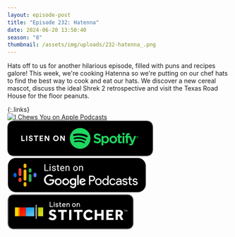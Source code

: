 ```yaml
---
layout: episode-post
title: "Episode 232: Hatenna"
date: 2024-06-20 13:50:40
season: "8"
thumbnail: /assets/img/uploads/232-hatenna_.png
---
```

Hats off to us for another hilarious episode, filled with puns and recipes galore! This week, we're cooking Hatenna so we're putting on our chef hats to find the best way to cook and eat our hats. We discover a new cereal mascot, discuss the ideal Shrek 2 retrospective and visit the Texas Road House for the floor peanuts.

{:.links}  
[![I Chews You on Apple Podcasts](https://linkmaker.itunes.apple.com/en-us/badge-lrg.svg?releaseDate=2019-04-16T00:00:00Z&kind=podcast&bubble=podcasts)](https://podcasts.apple.com/us/podcast/232-hatenna/id1455409177?i=1000652000026)  [![I Chews You on Spotify](/assets/img/uploads/spotify-badge-button.svg)](https://open.spotify.com/episode/11htHRQSdgcNNk9T1PigMA?si=ZzHOXBRHRi2oQcI0QirKzQ)  [![I Chews You on Google Podcasts](/assets/img/uploads/google-podcasts-badge-button.svg)](undefined)  [![I Chews You on Stitcher](/assets/img/uploads/stitcher-badge-button.svg)](undefined)